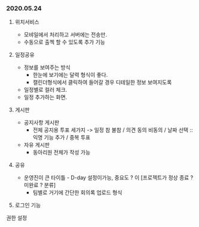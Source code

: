 ### 2020.05.24

1. 위치서비스
    - 모뱌일에서 처리하고 서버에는 전송만.
    - 수동으로 출첵 할 수 있도록 추가 기능

2. 일정공유
   - 정보를 보여주는 방식 
     - 한눈에 보기에는 달력 형식이 좋다.
     - 캘린더형식에서 클릭하여 들어갈 경우 디테일한 정보 보여지도록
   - 일정별로 컬러 체크.
   - 일정 추가하는 화면.

3. 게시판
   - 공지사항 게시판
     - 전체 공지용 투표 세가지 -> 일정 참 불참 / 의견 동의 비동의 / 날짜 선택 :: 익명 기능 추가 / 중복 투표
   - 자유 게시판
     - 동아리원 전체가 작성 가능

4. 공유
   - 운영진이 큰 타이틀 - D-day 설정이가능, 중요도 ? 이 [프로젝트가 정상 종료 ? 미완료 ? 분류]
     - 팀별로 거기에 간단한 회의록 업로드 형식

5. 로그인 기능



권한 설정